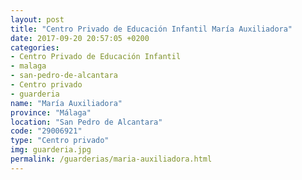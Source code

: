 ```yaml
---
layout: post
title: "Centro Privado de Educación Infantil María Auxiliadora"
date: 2017-09-20 20:57:05 +0200
categories:
- Centro Privado de Educación Infantil
- malaga
- san-pedro-de-alcantara
- Centro privado
- guarderia
name: "María Auxiliadora"
province: "Málaga"
location: "San Pedro de Alcantara"
code: "29006921"
type: "Centro privado"
img: guarderia.jpg
permalink: /guarderias/maria-auxiliadora.html
---
```

